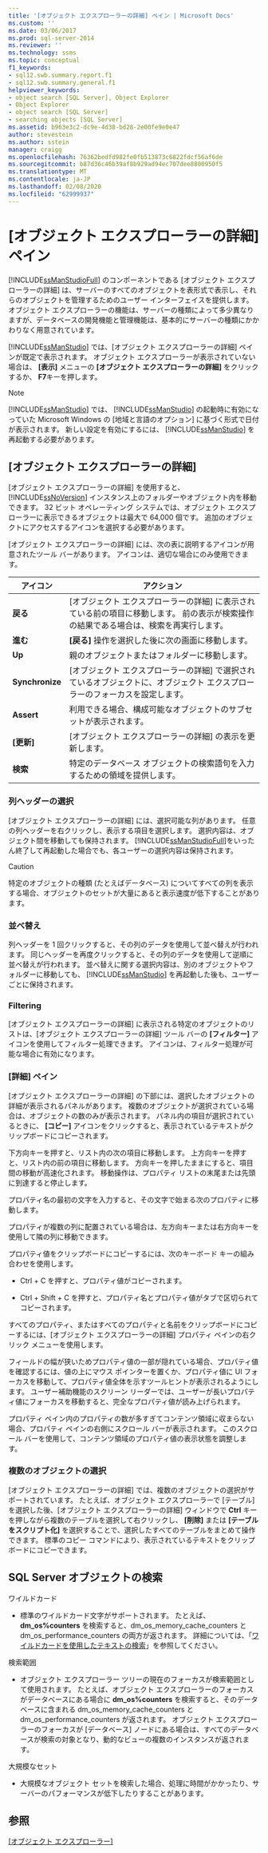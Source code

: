 ```yaml
---
title: '[オブジェクト エクスプローラーの詳細] ペイン | Microsoft Docs'
ms.custom: ''
ms.date: 03/06/2017
ms.prod: sql-server-2014
ms.reviewer: ''
ms.technology: ssms
ms.topic: conceptual
f1_keywords:
- sql12.swb.summary.report.f1
- sql12.swb.summary.general.f1
helpviewer_keywords:
- object search [SQL Server], Object Explorer
- Object Explorer
- object search [SQL Server]
- searching objects [SQL Server]
ms.assetid: b963e3c2-dc9e-4d38-bd28-2e00fe9e0e47
author: stevestein
ms.author: sstein
manager: craigg
ms.openlocfilehash: 76362bedfd982fe0fb513873c6822fdcf56af6de
ms.sourcegitcommit: b87d36c46b39af8b929ad94ec707dee8800950f5
ms.translationtype: MT
ms.contentlocale: ja-JP
ms.lasthandoff: 02/08/2020
ms.locfileid: "62999937"
---
```

# <a name="object-explorer-details-pane"></a>[オブジェクト エクスプローラーの詳細] ペイン
  [!INCLUDE[ssManStudioFull](../../includes/ssmanstudiofull-md.md)] のコンポーネントである [オブジェクト エクスプローラーの詳細] は、サーバーのすべてのオブジェクトを表形式で表示し、それらのオブジェクトを管理するためのユーザー インターフェイスを提供します。 オブジェクト エクスプローラーの機能は、サーバーの種類によって多少異なりますが、データベースの開発機能と管理機能は、基本的にサーバーの種類にかかわりなく用意されています。  
  
 [!INCLUDE[ssManStudio](../../includes/ssmanstudio-md.md)] では、[オブジェクト エクスプローラーの詳細] ペインが既定で表示されます。 オブジェクト エクスプローラーが表示されていない場合は、 **[表示]** メニューの **[オブジェクト エクスプローラーの詳細]** をクリックするか、 **F7**キーを押します。  
  
> [!NOTE]  
>  [!INCLUDE[ssManStudio](../../includes/ssmanstudio-md.md)] では、 [!INCLUDE[ssManStudio](../../includes/ssmanstudio-md.md)] の起動時に有効になっていた Microsoft Windows の [地域と言語のオプション] に基づく形式で日付が表示されます。 新しい設定を有効にするには、 [!INCLUDE[ssManStudio](../../includes/ssmanstudio-md.md)] を再起動する必要があります。  
  
## <a name="object-explorer-details"></a>[オブジェクト エクスプローラーの詳細]  
 [オブジェクト エクスプローラーの詳細] を使用すると、 [!INCLUDE[ssNoVersion](../../includes/ssnoversion-md.md)] インスタンス上のフォルダーやオブジェクト内を移動できます。 32 ビット オペレーティング システムでは、オブジェクト エクスプローラーに表示できるオブジェクトは最大で 64,000 個です。 追加のオブジェクトにアクセスするアイコンを選択する必要があります。  
  
 [オブジェクト エクスプローラーの詳細] には、次の表に説明するアイコンが用意されたツール バーがあります。 アイコンは、適切な場合にのみ使用できます。  
  
|アイコン|アクション|  
|----------|------------|  
|**戻る**|[オブジェクト エクスプローラーの詳細] に表示されている前の項目に移動します。 前の表示が検索操作の結果である場合は、検索を再実行します。|  
|**進む**|**[戻る]** 操作を選択した後に次の画面に移動します。|  
|**Up**|親のオブジェクトまたはフォルダーに移動します。|  
|**Synchronize**|[オブジェクト エクスプローラーの詳細] で選択されているオブジェクトに、オブジェクト エクスプローラーのフォーカスを設定します。|  
|**Assert**|利用できる場合、構成可能なオブジェクトのサブセットが表示されます。|  
|**[更新]**|[オブジェクト エクスプローラーの詳細] の表示を更新します。|  
|**検索**|特定のデータベース オブジェクトの検索語句を入力するための領域を提供します。|  
  
### <a name="column-header-selections"></a>列ヘッダーの選択  
 [オブジェクト エクスプローラーの詳細] には、選択可能な列があります。 任意の列ヘッダーを右クリックし、表示する項目を選択します。 選択内容は、オブジェクト間を移動しても保持されます。 [!INCLUDE[ssManStudioFull](../../includes/ssmanstudiofull-md.md)]をいったん終了して再起動した場合でも、各ユーザーの選択内容は保持されます。  
  
> [!CAUTION]  
>  特定のオブジェクトの種類 (たとえばデータベース) についてすべての列を表示する場合、オブジェクトのセットが大量にあると表示速度が低下することがあります。  
  
### <a name="sorting"></a>並べ替え  
 列ヘッダーを 1 回クリックすると、その列のデータを使用して並べ替えが行われます。 同じヘッダーを再度クリックすると、その列のデータを使用して逆順に並べ替えが行われます。 並べ替えに関する選択内容は、別のオブジェクトやフォルダーに移動しても、 [!INCLUDE[ssManStudio](../../includes/ssmanstudio-md.md)] を再起動した後も、ユーザーごとに保持されます。  
  
### <a name="filtering"></a>Filtering  
 [オブジェクト エクスプローラーの詳細] に表示される特定のオブジェクトのリストは、[オブジェクト エクスプローラーの詳細] ツール バーの **[フィルター]** アイコンを使用してフィルター処理できます。 アイコンは、フィルター処理が可能な場合に有効になります。  
  
### <a name="details-pane"></a>[詳細] ペイン  
 [オブジェクト エクスプローラーの詳細] の下部には、選択したオブジェクトの詳細が表示されるパネルがあります。 複数のオブジェクトが選択されている場合は、オブジェクトの数のみが表示されます。 パネル内の項目が選択されているときに、 **[コピー]** アイコンをクリックすると、表示されているテキストがクリップボードにコピーされます。  
  
 下方向キーを押すと、リスト内の次の項目に移動します。 上方向キーを押すと、リスト内の前の項目に移動します。 方向キーを押したままにすると、項目間の移動が高速化されます。 移動操作は、プロパティ リストの末尾または先頭に到達すると停止します。  
  
 プロパティ名の最初の文字を入力すると、その文字で始まる次のプロパティに移動します。  
  
 プロパティが複数の列に配置されている場合は、左方向キーまたは右方向キーを使用して隣の列に移動できます。  
  
 プロパティ値をクリップボードにコピーするには、次のキーボード キーの組み合わせを使用します。  
  
-   Ctrl</localizedText> + <localizedText>C</localizedText> を押すと、プロパティ値がコピーされます。  
  
-   Ctrl</localizedText> + <localizedText>Shift</localizedText> + <localizedText>C</localizedText> を押すと、プロパティ名とプロパティ値がタブで区切られてコピーされます。  
  
 すべてのプロパティ、またはすべてのプロパティと名前をクリップボードにコピーするには、[オブジェクト エクスプローラーの詳細] プロパティ ペインの右クリック メニューを使用します。  
  
 フィールドの幅が狭いためプロパティ値の一部が隠れている場合、プロパティ値を確認するには、値の上にマウス ポインターを置くか、プロパティ値に UI フォーカスを移動して、プロパティ値全体を示すツールヒントが表示されるようにします。 ユーザー補助機能のスクリーン リーダーでは、ユーザーが長いプロパティ値にフォーカスを移動すると、完全なプロパティ値が読み上げられます。  
  
 プロパティ ペイン内のプロパティの数が多すぎてコンテンツ領域に収まらない場合、プロパティ ペインの右側にスクロール バーが表示されます。 このスクロール バーを使用して、コンテンツ領域のプロパティ値の表示状態を調整します。  
  
### <a name="multiple-object-selection"></a>複数のオブジェクトの選択  
 [オブジェクト エクスプローラーの詳細] では、複数のオブジェクトの選択がサポートされています。 たとえば、オブジェクト エクスプローラーで [テーブル] を選択した後、[オブジェクト エクスプローラーの詳細] ウィンドウで **Ctrl** キーを押しながら複数のテーブルを選択して右クリックし、 **[削除]** または **[テーブルをスクリプト化]** を選択することで、選択したすべてのテーブルをまとめて操作できます。 標準のコピー コマンドにより、表示されているテキストをクリップボードにコピーできます。  
  
## <a name="sql-server-object-search"></a>SQL Server オブジェクトの検索  
 ワイルドカード  
  
-   標準のワイルドカード文字がサポートされます。 たとえば、 **dm_os%counters** を検索すると、dm_os_memory_cache_counters と dm_os_performance_counters の両方が返されます。 詳細については、「[ワイルドカードを使用したテキストの検索](../../relational-databases/scripting/search-text-with-wildcards.md)」を参照してください。  
  
 検索範囲  
  
-   オブジェクト エクスプローラー ツリーの現在のフォーカスが検索範囲として使用されます。 たとえば、オブジェクト エクスプローラーのフォーカスがデータベースにある場合に **dm_os%counters** を検索すると、そのデータベースに含まれる dm_os_memory_cache_counters と dm_os_performance_counters が返されます。 オブジェクト エクスプローラーのフォーカスが [データベース] ノードにある場合は、すべてのデータベースが検索の対象となり、動的なビューの複数のインスタンスが返されます。  
  
 大規模なセット  
  
-   大規模なオブジェクト セットを検索した場合、処理に時間がかかったり、サーバーのパフォーマンスが低下したりすることがあります。  
  
## <a name="see-also"></a>参照  
 [[オブジェクト エクスプローラー]](object-explorer.md)  
  
  
